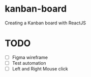# kanban-board
Creating a Kanban board with ReactJS

# TODO
- [ ] Figma wireframe
- [ ] Test automation 
- [ ] Left and Right Mouse click
